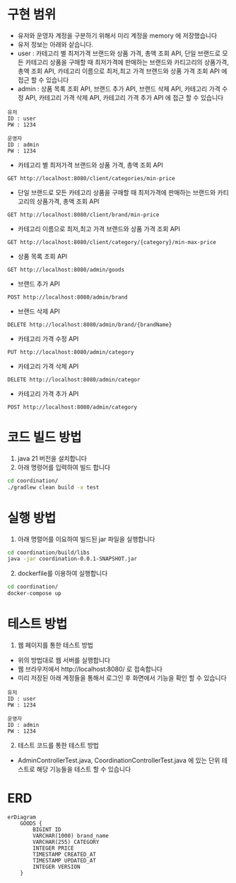 # 구현 범위

-   유저와 운영자 계정을 구분하기 위해서 미리 계정을 memory 에 저장했습니다
-   유저 정보는 아래와 샅습니다.
-   user : 카테고리 별 최저가격 브랜드와 상품 가격, 총액 조회 API, 단일 브랜드로 모든 카테고리 상품을 구매할 때 최저가격에 판매하는 브랜드와 카티고리의 상품가격, 총액 조회 API, 카테고리 이름으로 최저,최고 가격 브랜드와 상품 가격 조회 API 에 접근 할 수 있습니다
-   admin : 상품 목록 조회 API, 브랜드 추가 API, 브랜드 삭제 API, 카테고리 가격 수정 API, 카테고리 가격 삭제 API, 카테고리 가격 추가 API 에 접근 할 수 있습니다

```
유저
ID : user
PW : 1234

운영자
ID : admin
PW : 1234
```

-   카테고리 별 최저가격 브랜드와 상품 가격, 총액 조회 API

```
GET http://localhost:8080/client/categories/min-price
```

-   단일 브랜드로 모든 카테고리 상품을 구매할 때 최저가격에 판매하는 브랜드와 카티고리의 상품가격, 총액 조회 API

```
GET http://localhost:8080/client/brand/min-price
```

-   카테고리 이름으로 최저,최고 가격 브랜드와 상품 가격 조회 API

```
GET http://localhost:8080/client/category/{category}/min-max-price
```

-   상품 목록 조회 API

```
GET http://localhost:8080/admin/goods
```

-   브랜드 추가 API

```
POST http://localhost:8080/admin/brand
```

-   브랜드 삭제 API

```
DELETE http://localhost:8080/admin/brand/{brandName}
```

-   카테고리 가격 수정 API

```
PUT http://localhost:8080/admin/category
```

-   카테고리 가격 삭제 API

```
DELETE http://localhost:8080/admin/categor
```

-   카테고리 가격 추가 API

```
POST http://localhost:8080/admin/category
```

# 코드 빌드 방법

1. java 21 버전을 설치합니다
2. 아래 명령어를 입력하여 빌드 합니다

```bash
cd coordination/
./gradlew clean build -x test
```

# 실행 방법

1. 아래 명렬어를 이요하여 빌드된 jar 파일을 실행합니다

```bash
cd coordination/build/libs
java -jar coordination-0.0.1-SNAPSHOT.jar
```

2. dockerfile를 이용하여 실행합니다

```bash
cd coordination/
docker-compose up
```

# 테스트 방법

1. 웹 페이지를 통한 테스트 방법

-   위의 방법대로 웹 서버를 실행합니다
-   웹 브라우저에서 http://localhost:8080/ 로 접속합니다
-   미리 저장된 아래 계정들을 통해서 로그인 후 화면에서 기능을 확인 할 수 있습니다

```
유저
ID : user
PW : 1234

운영자
ID : admin
PW : 1234
```

2. 테스트 코드를 통한 테스트 방법

-   AdminControllerTest.java, CoordinationControllerTest.java 에 있는 단위 테스트로 해당 기능들을 테스트 할 수 있습니다

# ERD

```mermaid
erDiagram
    GOODS {
        BIGINT ID
        VARCHAR(1000) brand_name
        VARCHAR(255) CATEGORY
        INTEGER PRICE
        TIMESTAMP CREATED_AT
        TIMESTAMP UPDATED_AT
        INTEGER VERSION
    }
```
